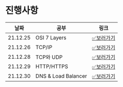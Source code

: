 # 진행사항

|날짜|공부|링크|
|------|---|---|
|21.12.25|OSI 7 Layers|[✅보러가기](21.12.25.md)|
|21.12.26|TCP/IP|[✅보러가기](21.12.26.md)|
|21.12.28|TCP와 UDP|[✅보러가기](21.12.28.md)|
|21.12.29|HTTP/HTTPS|[✅보러가기](21.12.29.md)|
|21.12.30|DNS & Load Balancer|[✅보러가기](21.12.30.md)|